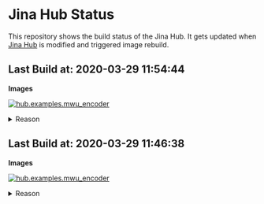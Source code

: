 # Jina Hub Status

This repository shows the build status of the Jina Hub. It gets updated when [Jina Hub](https://github.com/jina-ai/jina-hub/) is modified and triggered image rebuild.

<!-- START_BUILD_BADGE --><!-- END_BUILD_BADGE -->

## Last Build at: 2020-03-29 11:54:44 

**Images**

[![hub.examples.mwu_encoder](https://img.shields.io/badge/hub.examples.mwu__encoder-success-success?style=flat-square)](https://hub.docker.com/repository/docker/jinaai/hub.examples.mwu_encoder)

<details>

<summary>Reason</summary>

master got pushed
builder is updated need to rebuild all images

</details>

## Last Build at: 2020-03-29 11:46:38 

**Images**

[![hub.examples.mwu_encoder](https://img.shields.io/badge/hub.examples.mwu__encoder-success-success?style=flat-square)](https://hub.docker.com/repository/docker/jinaai/hub.examples.mwu_encoder)

<details>

<summary>Reason</summary>

```text
master got pushed
builder is updated need to rebuild all images```


</details>

## Last Build at: 2020-03-29 10:51:21 

**Images**

[![hub.examples.mwu_encoder](https://img.shields.io/badge/hub.examples.mwu__encoder-success-success?style=flat-square)](https://hub.docker.com/repository/docker/jinaai/hub.examples.mwu_encoder)

<details>

<summary>Reason</summary>

```text
master got pushed
builder is updated need to rebuild all images```


</details>

## Last Build at: 2020-03-29 10:41:33 

**Images**

[![hub.examples.mwu_encoder](https://img.shields.io/badge/hub.examples.mwu__encoder-success-success?style=flat-square)](https://hub.docker.com/repository/docker/jinaai/hub.examples.mwu_encoder)

<details>
<summary>Reason</summary>



```text
master got pushed
builder is updated need to rebuild all images```
</details>

## Last Build at: 2020-03-29 10:40:41 

**Images**

[![hub.examples.mwu_encoder](https://img.shields.io/badge/hub.examples.mwu__encoder-success-success?style=flat-square)](https://hub.docker.com/repository/docker/jinaai/hub.examples.mwu_encoder)

<details>
<summary>Reason</summary>



```text
master got pushed
builder is updated need to rebuild all images```
</details>

## Last Build at: 2020-03-26 21:05:16 

**Reason**

```text
master got pushed
builder is updated need to rebuild all images
{'/home/runner/work/jina-hub/jina-hub/main/hub/examples/mwu_encoder'} are updated and need to be rebuilt
```

**Images**

[![hub.examples.mwu_encoder](https://img.shields.io/badge/hub.examples.mwu__encoder-success-success?style=flat-square)](https://hub.docker.com/repository/docker/jinaai/hub.examples.mwu_encoder)

## Last Build at: 2020-03-26 20:57:14

**Reason**

```text
master got pushed
builder is updated need to rebuild all images
{'/home/runner/work/jina-hub/jina-hub/main/hub/examples/mwu_encoder'} are updated and need to be rebuilt
```

**Images**

[![hub.examples.mwu_encoder](https://img.shields.io/badge/hub.examples.mwu__encoder-success-success?style=flat-square)](https://hub.docker.com/repository/docker/jinaai/hub.examples.mwu_encoder)
